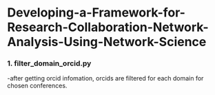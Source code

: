 # Developing-a-Framework-for-Research-Collaboration-Network-Analysis-Using-Network-Science

### 1. filter_domain_orcid.py
-after getting orcid infomation, orcids are filtered for each domain for chosen conferences. 
